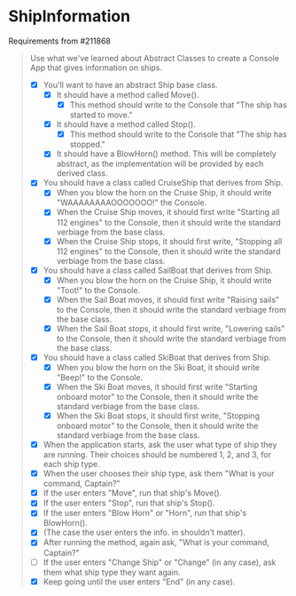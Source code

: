 # ShipInformation

Requirements from #211868
> Use what we've learned about Abstract Classes to create a Console App
> that gives information on ships.
> - [x] You'll want to have an abstract Ship base class.
>   - [x] It should have a method called Move(). 
>     - [x] This method should write to the Console that "The ship has started
>       to move."
>   - [x] It should have a method called Stop().
>     - [x] This method should write to the Console that "The ship has stopped."
>   - [x] It should have a BlowHorn() method. This will be completely abstract,
>     as the implementation will be provided by each derived class.
> - [x] You should have a class called CruiseShip that derives from Ship.
>   - [x] When you blow the horn on the Cruise Ship, it should write
>     "WAAAAAAAAOOOOOOO!" the Console.
>   - [x] When the Cruise Ship moves, it should first write "Starting all 112
>     engines" to the Console, then it should write the standard verbiage
>     from the base class.
>   - [x] When the Cruise Ship stops, it should first write, "Stopping all
>     112 engines" to the Console, then it should write the standard
>     verbiage from the base class.
> - [x] You should have a class called SailBoat that derives from Ship.
>   - [x] When you blow the horn on the Cruise Ship, it should write "Toot!"
>     to the Console.
>   - [x] When the Sail Boat moves, it should first write "Raising sails" to
>     the Console, then it should write the standard verbiage from the
>     base class.
>   - [x] When the Sail Boat stops, it should first write, "Lowering sails"
>     to the Console, then it should write the standard verbiage from the
>     base class.
> - [x] You should have a class called SkiBoat that derives from Ship.
>   - [x] When you blow the horn on the Ski Boat, it should write "Beep!" to
>     the Console.
>   - [x] When the Ski Boat moves, it should first write "Starting onboard
>     motor" to the Console, then it should write the standard verbiage
>     from the base class.
>   - [x] When the Ski Boat stops, it should first write, "Stopping onboard
>     motor" to the Console, then it should write the standard verbiage
>     from the base class.
> - [x] When the application starts, ask the user what type of ship they are
>   running. Their choices should be numbered 1, 2, and 3, for each ship
>   type.
> - [x] When the user chooses their ship type, ask them "What is your command,
>   Captain?"
> - [x] If the user enters "Move", run that ship's Move().
> - [x] If the user enters "Stop", run that ship's Stop().
> - [x] If the user enters "Blow Horn" or "Horn", run that ship's BlowHorn().
> - [x] (The case the user enters the info. in shouldn't matter).
> - [x] After running the method, again ask, "What is your command, Captain?"
> - [ ] If the user enters "Change Ship" or "Change" (in any case), ask them
>   what ship type they want again.
> - [x] Keep going until the user enters "End" (in any case).
